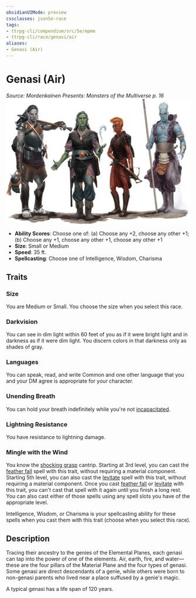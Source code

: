 ```yaml
---
obsidianUIMode: preview
cssclasses: json5e-race
tags:
- ttrpg-cli/compendium/src/5e/mpmm
- ttrpg-cli/race/genasi/air
aliases:
- Genasi (Air)
---
```

# Genasi (Air)
*Source: Mordenkainen Presents: Monsters of the Multiverse p. 16*  
![](Інструменти%20ДМ/CLI/races/img/genasi.webp#right)

- **Ability Scores**: Choose one of: (a) Choose any +2, choose any other +1; (b) Choose any +1, choose any other +1, choose any other +1
- **Size**: Small or Medium
- **Speed**: 35 ft.
- **Spellcasting**: Choose one of Intelligence, Wisdom, Charisma

## Traits

### Size

You are Medium or Small. You choose the size when you select this race.

### Darkvision

You can see in dim light within 60 feet of you as if it were bright light and in darkness as if it were dim light. You discern colors in that darkness only as shades of gray.

### Languages

You can speak, read, and write Common and one other language that you and your DM agree is appropriate for your character.

### Unending Breath

You can hold your breath indefinitely while you're not [incapacitated](Інструменти%20ДМ/CLI/rules/conditions.md#Incapacitated).

### Lightning Resistance

You have resistance to lightning damage.

### Mingle with the Wind

You know the [shocking grasp](Інструменти%20ДМ/CLI/spells/shocking-grasp-xphb.md) cantrip. Starting at 3rd level, you can cast the [feather fall](Інструменти%20ДМ/CLI/spells/feather-fall-xphb.md) spell with this trait, without requiring a material component. Starting 5th level, you can also cast the [levitate](Інструменти%20ДМ/CLI/spells/levitate-xphb.md) spell with this trait, without requiring a material component. Once you cast [feather fall](Інструменти%20ДМ/CLI/spells/feather-fall-xphb.md) or [levitate](Інструменти%20ДМ/CLI/spells/levitate-xphb.md) with this trait, you can't cast that spell with it again until you finish a long rest. You can also cast either of those spells using any spell slots you have of the appropriate level.

Intelligence, Wisdom, or Charisma is your spellcasting ability for these spells when you cast them with this trait (choose when you select this race).

## Description

Tracing their ancestry to the genies of the Elemental Planes, each genasi can tap into the power of one of the elements. Air, earth, fire, and water—these are the four pillars of the Material Plane and the four types of genasi. Some genasi are direct descendants of a genie, while others were born to non-genasi parents who lived near a place suffused by a genie's magic.

A typical genasi has a life span of 120 years.